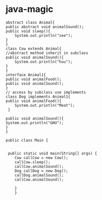 # java-magic
    abstract class Animal{
    public abstract void animalSound();
    public void sleep(){
        System.out.println("zee");
    }
    }
    class Cow extends Animal{
    //abstract method inherit in subclass
    public void animalSound(){
        System.out.println("huu");
    }
    }
    interface Animal1{
    public void animalFood();
    public void animalSound();
    }
    // access by subclass use implements
    class Dog implements Animal1{
    public void animalFood(){
        System.out.println("Meat");
     }

    public void animalSound(){
    System.out.println("GHU");
    }
    }

    public class Main {


     public static void main(String[] args) {
        Cow callCow = new Cow();
        callCow.sleep();
        callCow.animalSound();
        Dog callDog = new Dog();
        callDog.animalSound();
        callCow.animalSound();

        }
        }

